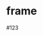 <!--
 * @Author: Chee
 * @Date: 2022-04-17 18:35:29
 * @LastEditors: Chee
 * @LastEditTime: 2022-04-17 18:40:19
 * @FilePath: \frame\README.md
 * @Description: 
-->
# frame

#123